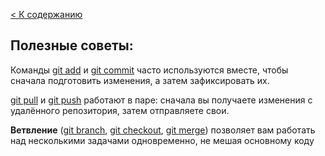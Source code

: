 [< К содержанию](./readme.md)

## Полезные советы:

Команды [git add](./add.md) и [git commit](./commit.md) часто используются вместе, чтобы сначала подготовить изменения, а затем зафиксировать их.

[git pull](./gitpull.md) и [git push](./gitpull.md) работают в паре: сначала вы получаете изменения с удалённого репозитория, затем отправляете свои.

**Ветвление** ([git branch](./gitbranch.md), [git checkout](./gitcheckout.md), [git merge](./gitmerge.md)) позволяет вам работать над несколькими задачами одновременно, не мешая основному коду